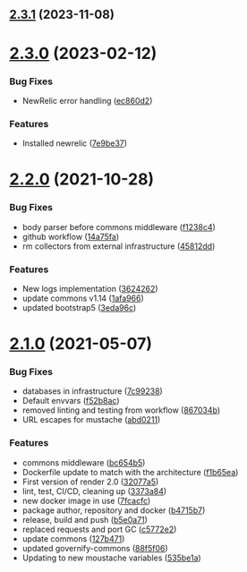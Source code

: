 ## [2.3.1](https://github.com/governify/render/compare/v2.3.0...v2.3.1) (2023-11-08)



# [2.3.0](https://github.com/governify/render/compare/v2.2.0...v2.3.0) (2023-02-12)


### Bug Fixes

* NewRelic error handling ([ec860d2](https://github.com/governify/render/commit/ec860d2647d36ffc9620fde22030ee8020ba56fe))


### Features

* Installed newrelic ([7e9be37](https://github.com/governify/render/commit/7e9be37417accf6644995ab3849600e45a6ffa0c))



# [2.2.0](https://github.com/governify/render/compare/v2.1.0...v2.2.0) (2021-10-28)


### Bug Fixes

* body parser before commons middleware ([f1238c4](https://github.com/governify/render/commit/f1238c4b1eca97f08996b401346f3bafefe0b35a))
* github workflow ([14a75fa](https://github.com/governify/render/commit/14a75fa45f63aacebc58dbe1ed52ce2b46d4c30f))
* rm collectors from external infrastructure ([45812dd](https://github.com/governify/render/commit/45812dda2ce6564f2de1086349236da654d0db47))


### Features

* New logs implementation ([3624262](https://github.com/governify/render/commit/36242627a3d24a79214a66f1d06288d9302233d2))
* update commons v1.14 ([1afa966](https://github.com/governify/render/commit/1afa96605abf56131ff69a06a6b82238f3f31b9c))
* updated bootstrap5 ([3eda96c](https://github.com/governify/render/commit/3eda96caf4a1328d9b01d3ad8c9deef0fed5ce69))



# [2.1.0](https://github.com/governify/render/compare/32077a5126b26a3824eb578c98ca89de9ac09ea2...v2.1.0) (2021-05-07)


### Bug Fixes

* databases in infrastructure ([7c99238](https://github.com/governify/render/commit/7c99238b3cc1b75b076bce1f29bab7464cb28075))
* Default envvars ([f52b8ac](https://github.com/governify/render/commit/f52b8ac43a28cbc4e22bfb2cf5f553af6ed84778))
* removed linting and testing from workflow ([867034b](https://github.com/governify/render/commit/867034b8bebb70704c25b5cfb54cacc625d107c8))
* URL escapes for mustache ([abd0211](https://github.com/governify/render/commit/abd0211ab48fb9b544ec052152c9d1295ce4a23d))


### Features

* commons middleware ([bc654b5](https://github.com/governify/render/commit/bc654b5f3d5d9da3a9f01ed7812190b95a5840b3))
* Dockerfile update to match with the architecture ([f1b65ea](https://github.com/governify/render/commit/f1b65eae56a892cd5c2f6f7f09b94b27d8098a63))
* First version of render 2.0 ([32077a5](https://github.com/governify/render/commit/32077a5126b26a3824eb578c98ca89de9ac09ea2))
* lint, test, CI/CD, cleaning up ([3373a84](https://github.com/governify/render/commit/3373a84616f96709a88c77702beeeaca96319f03))
* new docker image in use ([7fcacfc](https://github.com/governify/render/commit/7fcacfcf5188f7c28ec71897cb9ac3e07449dd57))
* package author, repository and docker ([b4715b7](https://github.com/governify/render/commit/b4715b77a7ecd5ab5a140f71ad352779c9ed2409))
* release, build and push ([b5e0a71](https://github.com/governify/render/commit/b5e0a715fc7fd50e377c0ca5835145a2e3d96c59))
* replaced requests and port GC ([c5772e2](https://github.com/governify/render/commit/c5772e2bc7755d3b6c1e9a12be26a77cb0da5676))
* update commons ([127b471](https://github.com/governify/render/commit/127b471feaecc46eccbfe82230191ff8b05f2cd5))
* updated governify-commons ([88f5f06](https://github.com/governify/render/commit/88f5f062a82ad4e3910206d255fb448327619591))
* Updating to new moustache variables ([535be1a](https://github.com/governify/render/commit/535be1a2166646b788cc67137008f082d2a59ce3))



